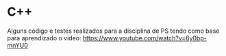 # C++
Alguns código e testes realizados para a disciplina de PS tendo como base para aprendizado o vídeo: https://www.youtube.com/watch?v=6y0bp-mnYU0
